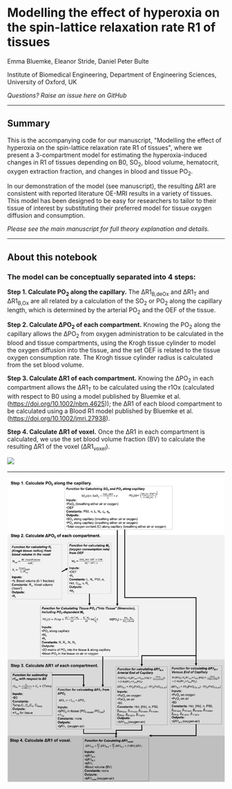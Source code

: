 # Modelling the effect of hyperoxia on the spin-lattice relaxation rate R1 of tissues

 Emma Bluemke, Eleanor Stride, Daniel Peter Bulte 
    
Institute of Biomedical Engineering, Department of Engineering Sciences, University of Oxford, UK

<i> Questions? Raise an issue here on GitHub</i>

----------------------------
## Summary

This is the accompanying code for our manuscript, "Modelling the effect of hyperoxia on the spin-lattice relaxation rate R1 of tissues", where we present a 3-compartment model for estimating the hyperoxia-induced changes in R1 of tissues depending on B0, SO<sub>2</sub>, blood volume, hematocrit, oxygen extraction fraction, and changes in blood and tissue PO<sub>2</sub>. 

In our demonstration of the model (see manuscript), the resulting ΔR1 are consistent with reported literature OE-MRI results in a variety of tissues. This model has been designed to be easy for researchers to tailor to their tissue of interest by substituting their preferred model for tissue oxygen diffusion and consumption.

<i>Please see the main manuscript for full theory explanation and details.</i>

----------------------------
## About this notebook

### The model can be conceptually separated into 4 steps: 

<b>Step 1. Calculate PO<sub>2</sub> along the capillary.</b> The ΔR1<sub>B,deOx</sub> and ΔR1<sub>T</sub> and ΔR1<sub>B,Ox</sub> are all related by a calculation of the SO<sub>2</sub> or PO<sub>2</sub> along the capillary length, which is determined by the arterial PO<sub>2</sub> and the OEF of the tissue.

<b>Step 2. Calculate ΔPO<sub>2</sub> of each compartment.</b> Knowing the PO<sub>2</sub> along the capillary allows the ΔPO<sub>2</sub> from oxygen administration to be calculated in the blood and tissue compartments, using the Krogh tissue cylinder to model the oxygen diffusion into the tissue, and the set OEF is related to the tissue oxygen consumption rate. The Krogh tissue cylinder radius is calculated from the set blood volume.

<b>Step 3. Calculate ΔR1 of each compartment.</b> Knowing the ΔPO<sub>2</sub> in each compartment allows the ΔR1<sub>T</sub> to be calculated using the r1Ox (calculated with respect to B0 using a model published by Bluemke et al.(https://doi.org/10.1002/nbm.4625)); the ΔR1 of each blood compartment to be calculated using a Blood R1 model published by Bluemke et al. (https://doi.org/10.1002/jmri.27938). 

<b>Step 4. Calculate ΔR1 of voxel.</b> Once the ΔR1 in each compartment is calculated, we use the set blood volume fraction (BV) to calculate the resulting ΔR1 of the voxel (ΔR1<sub>voxel</sub>). 

![](Figure1.png)

--------------
![](Figure2.png)
